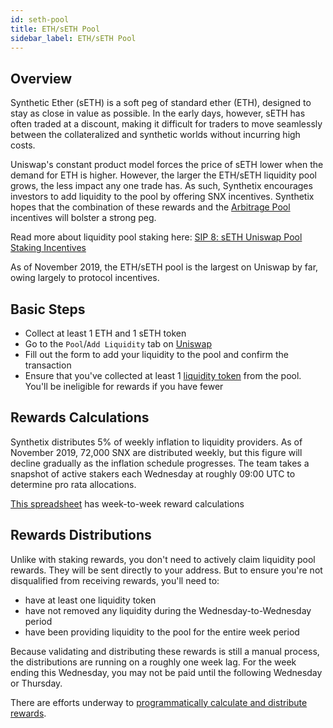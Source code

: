 ```yaml
---
id: seth-pool
title: ETH/sETH Pool
sidebar_label: ETH/sETH Pool
---
```


## Overview

Synthetic Ether (sETH) is a soft peg of standard ether (ETH), designed to stay as close in value as possible. In the early days, however, sETH has often traded at a discount, making it difficult for traders to move seamlessly between the collateralized and synthetic worlds without incurring high costs. 

Uniswap's constant product model forces the price of sETH lower when the demand for ETH is higher. However, the larger the ETH/sETH liquidity pool grows, the less impact any one trade has. As such, Synthetix encourages investors to add liquidity to the pool by offering SNX incentives. Synthetix hopes that the combination of these rewards and the <a href="/docs/arb-pool" class="link">Arbitrage Pool</a> incentives will bolster a strong peg.

Read more about liquidity pool staking here: <a href="https://sips.synthetix.io/sips/sip-8" class="link" target="_blank">SIP 8: sETH Uniswap Pool Staking Incentives</a>

As of November 2019, the ETH/sETH pool is the largest on Uniswap by far, owing largely to protocol incentives.

## Basic Steps
- Collect at least 1 ETH and 1 sETH token
- Go to the `Pool`/`Add Liquidity` tab on <a href="https://uniswap.exchange/add-liquidity" class="link" target="_blank">Uniswap</a>
- Fill out the form to add your liquidity to the pool and confirm the transaction
- Ensure that you've collected at least 1 <a href="https://etherscan.io/token/0xe9cf7887b93150d4f2da7dfc6d502b216438f244" target="_blank" class="link">liquidity token</a> from the pool. You'll be ineligible for rewards if you have fewer

## Rewards Calculations
Synthetix distributes 5% of weekly inflation to liquidity providers. As of November 2019, 72,000 SNX are distributed weekly, but this figure will decline gradually as the inflation schedule progresses. The team takes a snapshot of active stakers each Wednesday at roughly 09:00 UTC to determine pro rata allocations. 

<a href="https://docs.google.com/spreadsheets/d/14qQKeprY3IQBT2p-jDrnKMBKNpOh0-rRDZSlBwBYXV0/edit#gid=459184262" class="link" target="_blank">This spreadsheet</a> has week-to-week reward calculations

## Rewards Distributions

Unlike with staking rewards, you don't need to actively claim liquidity pool rewards. They will be sent directly to your address. But to ensure you're not disqualified from receiving rewards, you'll need to:
- have at least one liquidity token
- have not removed any liquidity during the Wednesday-to-Wednesday period
- have been providing liquidity to the pool for the entire week period

Because validating and distributing these rewards is still a manual process, the distributions are running on a roughly one week lag. For the week ending this Wednesday, you may not be paid until the following Wednesday or Thursday.

There are efforts underway to <a href="https://github.com/k06a/Unipool/blob/master/contracts/Unipool.sol" class="link" target="_blank">programmatically calculate and distribute rewards</a>.